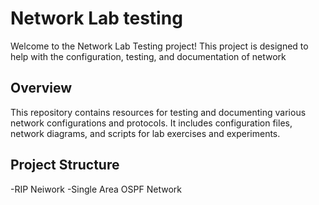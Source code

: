 # Network Lab testing
Welcome to the Network Lab Testing project! This project is designed to help with the configuration, testing, and documentation of network 

## Overview
This repository contains resources for testing and documenting various network configurations and protocols. It includes configuration files, network diagrams, and scripts for lab exercises and experiments.

## Project Structure
-RIP Neiwork
-Single Area OSPF Network